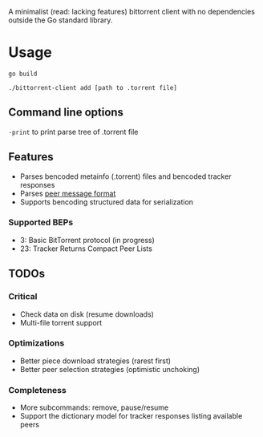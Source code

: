 A minimalist (read: lacking features) bittorrent client with no dependencies outside the Go standard library.

# Usage
`go build`

`./bittorrent-client add [path to .torrent file]`

## Command line options
`-print` to print parse tree of .torrent file

## Features
- Parses bencoded metainfo (.torrent) files and bencoded tracker responses
- Parses [peer message format](https://wiki.theory.org/BitTorrentSpecification#Messages)
- Supports bencoding structured data for serialization

### Supported BEPs
- 3: Basic BitTorrent protocol (in progress)
- 23: Tracker Returns Compact Peer Lists

## TODOs
### Critical
- Check data on disk (resume downloads)
- Multi-file torrent support

### Optimizations
- Better piece download strategies (rarest first)
- Better peer selection strategies (optimistic unchoking)

### Completeness
- More subcommands: remove, pause/resume
- Support the dictionary model for tracker responses listing available peers
